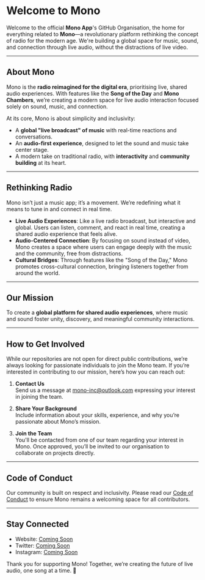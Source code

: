 # Welcome to Mono

Welcome to the official **Mono App**'s GitHub Organisation, the home for everything related to **Mono**—a revolutionary platform rethinking the concept of radio for the modern age. We're building a global space for music, sound, and connection through live audio, without the distractions of live video.

---

## About Mono

Mono is the **radio reimagined for the digital era**, prioritising live, shared audio experiences. With features like the **Song of the Day** and **Mono Chambers**, we’re creating a modern space for live audio interaction focused solely on sound, music, and connection. 

At its core, Mono is about simplicity and inclusivity:
- A **global "live broadcast" of music** with real-time reactions and conversations.
- An **audio-first experience**, designed to let the sound and music take center stage.
- A modern take on traditional radio, with **interactivity** and **community building** at its heart.

---

## Rethinking Radio

Mono isn’t just a music app; it’s a movement. We’re redefining what it means to tune in and connect in real time.

- **Live Audio Experiences**: Like a live radio broadcast, but interactive and global. Users can listen, comment, and react in real time, creating a shared audio experience that feels alive.
- **Audio-Centered Connection**: By focusing on sound instead of video, Mono creates a space where users can engage deeply with the music and the community, free from distractions.
- **Cultural Bridges**: Through features like the "Song of the Day," Mono promotes cross-cultural connection, bringing listeners together from around the world.

---

## Our Mission

To create a **global platform for shared audio experiences**, where music and sound foster unity, discovery, and meaningful community interactions.

---

## How to Get Involved

While our repositories are not open for direct public contributions, we’re always looking for passionate individuals to join the Mono team. If you’re interested in contributing to our mission, here’s how you can reach out:

1. **Contact Us**  
   Send us a message at [mono-inc@outlook.com](mailto:mono-inc@outlook.com) expressing your interest in joining the team.

2. **Share Your Background**  
   Include information about your skills, experience, and why you’re passionate about Mono’s mission.

3. **Join the Team**  
   You'll be contacted from one of our team regarding your interest in Mono. Once approved, you’ll be invited to our organisation to collaborate on projects directly.

---

## Code of Conduct

Our community is built on respect and inclusivity. Please read our [Code of Conduct](https://github.com/Mono-App/.github/CODE_OF_CONDUCT.md) to ensure Mono remains a welcoming space for all contributors.

---

## Stay Connected

- Website: [Coming Soon](#)
- Twitter: [Coming Soon](#)
- Instagram: [Coming Soon](#)

Thank you for supporting Mono! Together, we’re creating the future of live audio, one song at a time. 🎵
